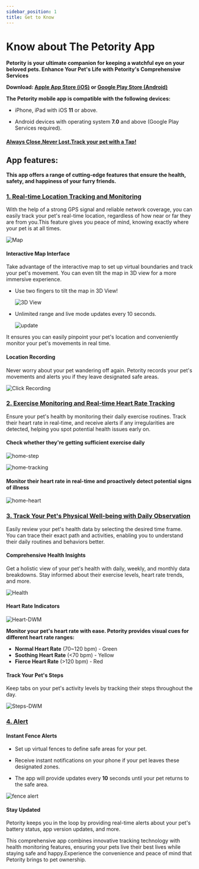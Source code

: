 ```yaml
---
sidebar_position: 1
title: Get to Know
---
```


# Know about The Petority App
**Petority is your ultimate companion for keeping a watchful eye on your beloved pets. Enhance Your Pet's Life with Petority's Comprehensive Services**

**Download: [Apple App Store (iOS)](/img/logo.svg) or [Google Play Store (Android)](/img/logo.svg)**

**The Petority mobile app is compatible with the following devices:**

+ iPhone, iPad with iOS **11** or above.

+ Android devices with operating system **7.0** and above (Google Play Services required).  

#### [Always Close,Never Lost.Track your pet with a Tap!](/img/logo.svg) 
## App features:
**This app offers a range of cutting-edge features that ensure the health, safety, and happiness of your furry friends.**

### [1. Real-time Location Tracking and Monitoring](/docs/petority/features/live-tracking)

With the help of a strong GPS signal and reliable network coverage, you can easily track your pet's real-time location, regardless of how near or far they are from you.This feature gives you peace of mind, knowing exactly where your pet is at all times.

![Map](/img/logo.svg)

#### Interactive Map Interface

Take advantage of the interactive map to set up virtual boundaries and track your pet's movement. You can even tilt the map in 3D view for a more immersive experience.

+ Use two fingers to tilt the map in 3D View!

    ![3D View](/img/logo.svg) 

+ Unlimited range and live mode updates every 10 seconds.

    ![update](/img/logo.svg)  

It ensures you can easily pinpoint your pet's location and conveniently monitor your pet's movements in real time.

#### Location Recording

Never worry about your pet wandering off again. Petority records your pet's movements and alerts you if they leave designated safe areas.

![Click Recording](/img/logo.svg)

### [2. Exercise Monitoring and Real-time Heart Rate Tracking](/docs/petority/features/Real-Time%20Heart%20Rate%20Monitoring)
Ensure your pet's health by monitoring their daily exercise routines. Track their heart rate in real-time, and receive alerts if any irregularities are detected, helping you spot potential health issues early on.

#### Check whether they're getting sufficient exercise daily

![home-step](/img/logo.svg)

![home-tracking](/img/logo.svg)

#### Monitor their heart rate in real-time and proactively detect potential signs of illness

![home-heart](/img/logo.svg)

### [3. Track Your Pet's Physical Well-being with Daily Observation](/docs/petority/features/health-monitoring)
Easily review your pet's health data by selecting the desired time frame. You can trace their exact path and activities, enabling you to understand their daily routines and behaviors better.

#### Comprehensive Health Insights

Get a holistic view of your pet's health with daily, weekly, and monthly data breakdowns. Stay informed about their exercise levels, heart rate trends, and more.

![Health](/img/logo.svg)

#### Heart Rate Indicators

![Heart-DWM](/img/logo.svg)

**Monitor your pet's heart rate with ease. Petority provides visual cues for different heart rate ranges:**

+ **Normal Heart Rate** (70~120 bpm) - Green
+ **Soothing Heart Rate** (<70 bpm) - Yellow
+ **Fierce Heart Rate** (>120 bpm) - Red
  
#### Track Your Pet's Steps

Keep tabs on your pet's activity levels by tracking their steps throughout the day.

![Steps-DWM](/img/logo.svg)

### [4. Alert](/docs/petority/features/alerts-notifications)
#### Instant Fence Alerts

+ Set up virtual fences to define safe areas for your pet. 

+ Receive instant notifications on your phone if your pet leaves these designated zones.

+ The app will provide updates every **10** seconds until your pet returns to the safe area.

![fence alert](/img/logo.svg)

#### Stay Updated

Petority keeps you in the loop by providing real-time alerts about your pet's battery status, app version updates, and more.

This comprehensive app combines innovative tracking technology with health monitoring features, ensuring your pets live their best lives while staying safe and happy.Experience the convenience and peace of mind that Petority brings to pet ownership.


